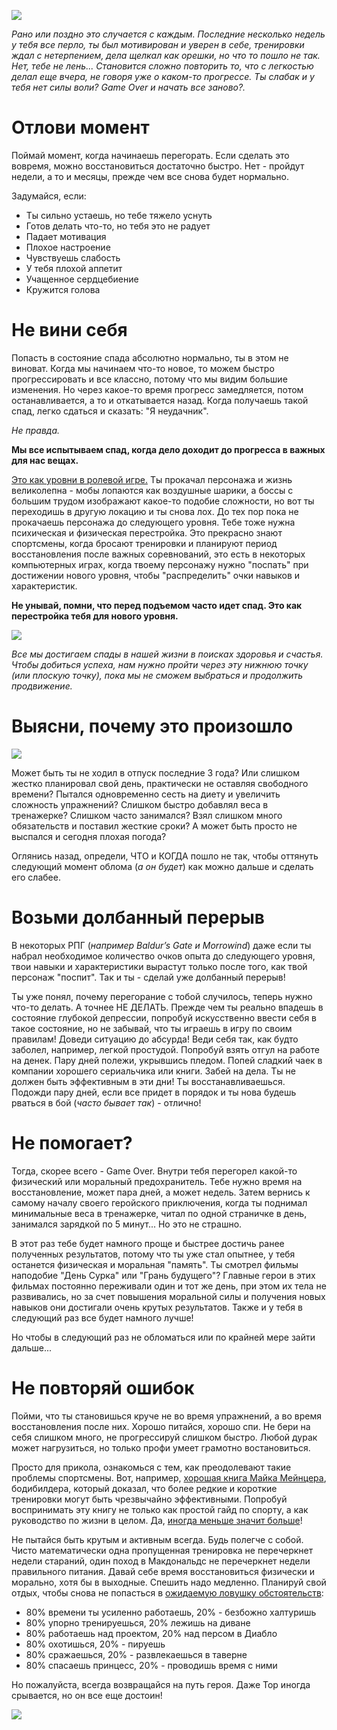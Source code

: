 <!--
Title: Ты перегорел? Что делать?
PostId: 
Published: true
Labels: Записи
-->

![][title]

*Рано или поздно это случается с каждым. Последние несколько недель у тебя все перло, ты был мотивирован и уверен в себе, тренировки ждал с нетерпением, дела щелкал как орешки, но что то пошло не так. Нет, тебе не лень... Становится сложно повторить то, что с легкостью делал еще вчера, не говоря уже о каком-то прогрессе. Ты слабак и у тебя нет силы воли? Game Over и начать все заново?.*

<!--more-->

# Отлови момент

Поймай момент, когда начинаешь перегорать. Если сделать это вовремя, можно восстановиться достаточно быстро. Нет - пройдут недели, а то и месяцы, прежде чем все снова будет нормально.

Задумайся, если:

- Ты сильно устаешь, но тебе тяжело уснуть
- Готов делать что-то, но тебя это не радует
- Падает мотивация
- Плохое настроение
- Чувствуешь слабость
- У тебя плохой аппетит
- Учащенное сердцебиение
- Кружится голова

# Не вини себя

Попасть в состояние спада абсолютно нормально, ты в этом не виноват. Когда мы начинаем что-то новое, то можем быстро прогрессировать и все классно, потому что мы видим большие изменения. Но через какое-то время прогресс замедляется, потом останавливается, а то и откатывается назад. Когда получаешь такой спад, легко сдаться и сказать: "Я неудачник".

*Не правда.*

**Мы все испытываем спад, когда дело доходит до прогресса в важных для нас вещах.**

[Это как уровни в ролевой игре.][levelUp] Ты прокачал персонажа и жизнь великолепна - мобы лопаются как воздушные шарики, а боссы с большим трудом изображают какое-то подобие сложности, но вот ты переходишь в другую локацию и ты снова лох. До тех пор пока не прокачаешь персонажа до следующего уровня. Тебе тоже нужна психическая и физическая перестройка. Это прекрасно знают спортсмены, когда бросают тренировки и планируют период восстановления после важных соревнований, это есть в некоторых компьютерных играх, когда твоему персонажу нужно "поспать" при достижении нового уровня, чтобы "распределить" очки навыков и характеристик.

**Не унывай, помни, что перед подъемом часто идет спад. Это как перестройка тебя для нового уровня.**

![][01]

*Все мы достигаем спады в нашей жизни в поисках здоровья и счастья. Чтобы добиться успеха, нам нужно пройти через эту нижнюю точку (или плоскую точку), пока мы не сможем выбраться и продолжить продвижение.*

# Выясни, почему это произошло

![][02]

Может быть ты не ходил в отпуск последние 3 года? Или слишком жестко планировал свой день, практически не оставляя свободного времени? Пытался одновременно сесть на диету и увеличить сложность упражнений? Слишком быстро добавлял веса в тренажерке? Слишком часто занимался? Взял слишком много обязательств и поставил жесткие сроки? А может быть просто не выспался и сегодня плохая погода?

Оглянись назад, определи, ЧТО и КОГДА пошло не так, чтобы оттянуть следующий момент облома (*а он будет*) как можно дальше и сделать его слабее.

# Возьми долбанный перерыв

В некоторых РПГ (*например Baldur’s Gate и Morrowind*) даже если ты набрал необходимое количество очков опыта до следующего уровня, твои навыки и характеристики вырастут только после того, как твой персонаж "поспит". Так и ты - сделай уже долбанный перерыв!

Ты уже понял, почему перегорание с тобой случилось, теперь нужно что-то делать. А точнее НЕ ДЕЛАТЬ. Прежде чем ты реально впадешь в состояние глубокой депрессии, попробуй искусственно ввести себя в такое состояние, но не забывай, что ты играешь в игру по своим правилам!  Доведи ситуацию до абсурда! Веди себя так, как будто заболел, например, легкой простудой. Попробуй взять отгул на работе на денек. Пару дней полежи, укрывшись пледом. Попей сладкий чаек в компании хорошего сериальчика или книги. Забей на дела. Ты не должен быть эффективным в эти дни! Ты восстанавливаешься. Подожди пару дней, если все придет в порядок и ты нова будешь рваться в бой (*часто бывает так*) - отлично!

# Не помогает?

Тогда, скорее всего - Game Over. Внутри тебя перегорел какой-то физический или моральный предохранитель. Тебе нужно время на восстановление, может пара дней, а может недель. Затем вернись к самому началу своего геройского приключения, когда ты поднимал минимальные веса в тренажерке, читал по одной страничке в день, занимался зарядкой по 5 минут...  Но это не страшно. 

В этот раз тебе будет намного проще и быстрее достичь ранее полученных результатов, потому что ты уже стал опытнее, у тебя останется физическая и моральная "память".  Ты смотрел фильмы наподобие "День Сурка" или "Грань будущего"? Главные герои в этих фильмах постоянно переживали один и тот же день, при этом их тела не развивались, но за счет повышения моральной силы и получения новых навыков они достигали очень крутых результатов. Также и у тебя в следующий раз все будет намного лучше!

Но чтобы в следующий раз не обломаться или по крайней мере зайти дальше... 

# Не повторяй ошибок

Пойми, что ты становишься круче не во время упражнений, а во время восстановления после них. Хорошо питайся, хорошо спи. Не бери на себя слишком много, не прогрессируй слишком быстро. Любой дурак может нагрузиться, но только профи умеет грамотно востановиться.

Просто для прикола, ознакомься с тем, как преодолевают такие проблемы спортсмены. Вот, например, [хорошая книга Майка Мейнцера](https://www.koob.ru/menttcer_maik/), бодибилдера, который доказал, что более редкие и короткие тренировки могут быть чрезвычайно эффективными. Попробуй воспринимать эту книгу не только как простой гайд по спорту, а как руководство по жизни в целом. Да, [иногда меньше значит больше][lessMore]!

Не пытайся быть крутым и активным всегда. Будь полегче с собой. Чисто математически одна пропущенная тренировка не перечеркнет недели стараний, один поход в Макдональдс не перечеркнет недели правильного питания. Давай себе время восстановиться физически и морально, хотя бы в выходные. Спешить надо медленно. Планируй свой отдых, чтобы снова не попасться в [ожидаемую ловушку обстоятельств][finishStart]:

- 80% времени ты усиленно работаешь, 20% - безбожно халтуришь
- 80% упорно тренируешься, 20% лежишь на диване
- 80% работаешь над проектом, 20% над персом в Диабло
- 80% охотишься, 20% - пируешь
- 80% сражаешься, 20% - развлекаешься в таверне
- 80% спасаешь принцесс, 20% - проводишь время с ними

Но пожалуйста, всегда возвращайся на путь героя. Даже Тор иногда срывается, но он все еще достоин!

![][03]

[title]: title.jpg
[01]: 01.jpg
[02]: 02.jpg
[03]: 03.jpg

[levelUp]: https://life-levelup.blogspot.com/2022/07/blog-post_20.html
[finishStart]: https://life-levelup.blogspot.com/2023/08/blog-post.html
[lessMore]:  https://life-levelup.blogspot.com/2023/08/xxx_16.html
